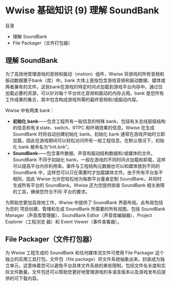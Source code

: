 # Wwise 基础知识 (9) 理解 SoundBank

目录

- 理解 SoundBank- File Packager（文件打包器）

## 理解 SoundBank为了高效地管理游戏的音频和振动（motion）组件，Wwise 将游戏的所有音频和振动数据置于bank（库）中。bank 大体上是指包含游戏音频和振动数据、媒体或两者兼有的文件。这些bank在游戏的特定时间点加载到游戏平台内存中。通过仅加载必要的资源，可以针对每个平台优化音频和振动的内存占用。bank 是您所有工作成果的集合，其中包含构成游戏所需的最终音频和/或振动内容。Wwise 中有两类 bank：
- **初始化 bank**——包含工程所有一般信息的特殊 bank，包括有关总线层级结构的信息和有关state、switch、RTPC 和环境效果的信息。Wwise 在生成 SoundBank 时将自动创建初始化 bank。初始化 bank 通常在游戏开始时立即加载，因此在游戏期间可以轻松访问所有一般工程信息。在默认情况下，初始化 bank 被命名为“Init.bnk”。- **SoundBank**——包含事件数据、声音和振动结构数据和/或媒体的文件。SoundBank不同于初始化 bank，一般在游戏的不同时间点加载和卸载，这样可以提高平台内存利用率。事件与工程结构元数据也可以和媒体放到不同的 SoundBank 中，这样您可以只在需要时才加载媒体文件。由于所有平台各不相同，因此Wwise 允许您轻松地为每款平台量身定制 SoundBank，并同时生成所有平台的 SoundBank。Wwise 还为您提供排查 SoundBank 相关故障的工具，确保您符合不同平台的要求。
为帮助您更加高效地工作，Wwise 中提供了 SoundBank 界面布局。此布局包括为您的项目创建、管理和生成 SoundBank 所需要的所有视图，包括 SoundBank Manager（声音库管理器）、SoundBank Editor（声音库编辑器）、Project Explorer（工程浏览器）和 Event Viewer（事件查看器）。
## File Packager（文件打包器）
为 Wwise 工程生成的 SoundBank 和任何媒体流文件可使用 File Packager 这个独立的实用工具打包。文件包（file package）将文件系统抽象出来，封装成为独立单元，这意味着您可以避免平台具体文件系统的某些限制，包括文件名长度和实际文件数量。文件包还可以帮助您更好地管理游戏的多语言版本以及游戏发布后提供的可下载内容。